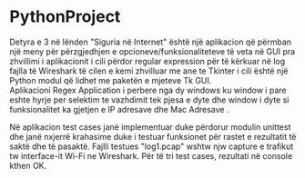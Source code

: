 # PythonProject
Detyra e 3 në lënden "Siguria në Internet" është një aplikacion që përmban një meny për përzgjedhjen e opcioneve/funksionaliteteve të veta në GUI pra zhvillimi i aplikacionit i cili përdor regular expression për të kërkuar në log fajlla të Wireshark të cilen e kemi zhvilluar me ane te Tkinter i cili është një Python modul që lidhet me paketën e mjeteve Tk GUI.  
Aplikacioni Regex Application i perbere nga dy windows ku window i pare eshte hyrje per selektim te vazhdimit tek pjesa e dyte dhe window i dyte si funksionalitet ka gjetjen e IP adresave dhe Mac Adresave . 

Në aplikacion test cases janë implementuar duke përdorur modulin unittest dhe janë nxjerrë krahasime duke i testuar funksionet për rastet e rezultatit  të saktë dhe të pasaktë. Fajlli testues "log1.pcap" wshtw njw capture e trafikut tw interface-it Wi-Fi ne Wireshark. Për të tri test cases, rezultati në console kthen OK.
